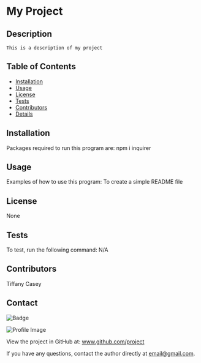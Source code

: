
  # My Project 
  
  ## Description
    This is a description of my project

  ## Table of Contents
  - [Installation](#installation)
  - [Usage](#usage)
  - [License](#license)
  - [Tests](#tests)
  - [Contributors](#contributer)
  - [Details](#details)

  ## Installation
  Packages required to run this program are: npm i inquirer
  
  ## Usage
  Examples of how to use this program: To create a simple README file

  ## License
  None

  ## Tests
  To test, run the following command: N/A

  ## Contributors
  Tiffany Casey

  ## Contact
  
![Badge](https://img.shields.io/badge/Github-TiffanyCasey-4cbbb9) 
  
![Profile Image](https://github.com/TiffanyCasey.png?size=50)
  
View the project in GitHub at: www.github.com/project
  
If you have any questions, contact the author directly at email@gmail.com.